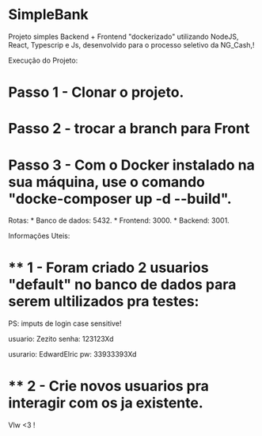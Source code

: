 # SimpleBank

Projeto simples  Backend + Frontend  "dockerizado" utilizando NodeJS, React, Typescrip e Js,
desenvolvido para o processo seletivo da NG_Cash,!

Execução do Projeto:

# Passo 1 - Clonar o projeto.
# Passo 2 - trocar a branch para Front
# Passo 3 - Com o Docker instalado na sua máquina, use o comando "docke-composer up -d --build".

Rotas:  * Banco de dados: 5432.
        * Frontend: 3000.
        * Backend: 3001.

Informações Uteis:

# ** 1 - Foram criado 2 usuarios "default" no banco de dados para serem ultilizados pra testes:

PS: imputs de login case sensitive!

usuario: Zezito
senha: 123123Xd

usurario: EdwardElric
pw: 33933393Xd



# ** 2 - Crie novos usuarios pra interagir com os ja existente.

Vlw <3 !
